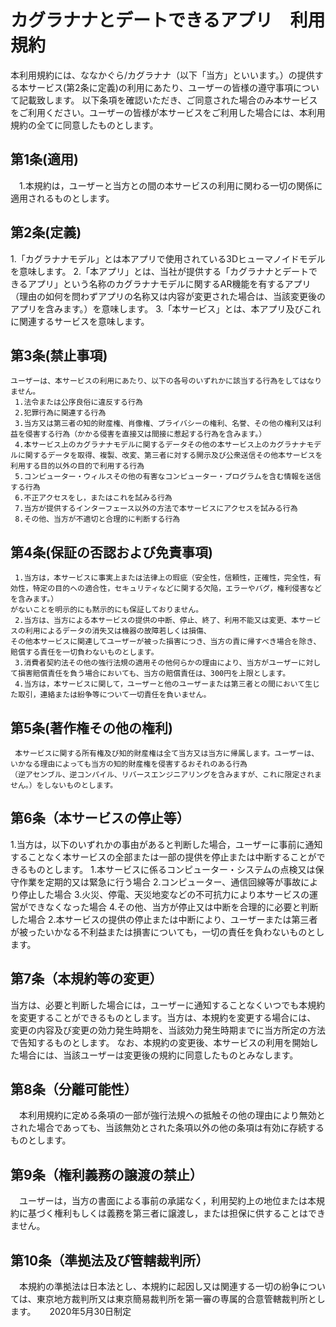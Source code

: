 # カグラナナとデートできるアプリ　利用規約
 
 本利用規約には、ななかぐら/カグラナナ（以下「当方」といいます。）の提供する本サービス(第2条に定義)の利用にあたり、ユーザーの皆様の遵守事項について記載致します。
以下条項を確認いただき、ご同意された場合のみ本サービスをご利用ください。ユーザーの皆様が本サービスをご利用した場合には、本利用規約の全てに同意したものとします。
  
## 第1条(適用)
 　1.本規約は，ユーザーと当方との間の本サービスの利用に関わる一切の関係に適用されるものとします。
 
## 第2条(定義)
   1.「カグラナナモデル」とは本アプリで使用されている3Dヒューマノイドモデルを意味します。
   2.「本アプリ」とは、当社が提供する「カグラナナとデートできるアプリ」という名称のカグラナナモデルに関するAR機能を有するアプリ
	（理由の如何を問わずアプリの名称又は内容が変更された場合は、当該変更後のアプリを含みます。）を意味します。
   3.「本サービス」とは、本アプリ及びこれに関連するサービスを意味します。
   
   
## 第3条(禁止事項)
    ユーザーは、本サービスの利用にあたり、以下の各号のいずれかに該当する行為をしてはなりません。
     1.法令または公序良俗に違反する行為
     2.犯罪行為に関連する行為
     3.当方又は第三者の知的財産権、肖像権、プライバシーの権利、名誉、その他の権利又は利益を侵害する行為（かかる侵害を直接又は間接に惹起する行為を含みます。）
     4.本サービス上のカグラナナモデルに関するデータその他の本サービス上のカグラナナモデルに関するデータを取得、複製、改変、第三者に対する開示及び公衆送信その他本サービスを利用する目的以外の目的で利用する行為
     5.コンピューター・ウィルスその他の有害なコンピューター・プログラムを含む情報を送信する行為
     6.不正アクセスをし，またはこれを試みる行為
     7.当方が提供するインターフェース以外の方法で本サービスにアクセスを試みる行為
     8.その他、当方が不適切と合理的に判断する行為
    
## 第4条(保証の否認および免責事項)
     1.当方は，本サービスに事実上または法律上の瑕疵（安全性，信頼性，正確性，完全性，有効性，特定の目的への適合性，セキュリティなどに関する欠陥，エラーやバグ，権利侵害などを含みます。）
	がないことを明示的にも黙示的にも保証しておりません。
     2.当方は、当方による本サービスの提供の中断、停止、終了、利用不能又は変更、本サービスの利用によるデータの消失又は機器の故障若しくは損傷、
	その他本サービスに関連してユーザーが被った損害につき、当方の責に帰すべき場合を除き、賠償する責任を一切負わないものとします。
     3.消費者契約法その他の強行法規の適用その他何らかの理由により、当方がユーザーに対して損害賠償責任を負う場合においても、当方の賠償責任は、300円を上限とします。
     4.当方は，本サービスに関して，ユーザーと他のユーザーまたは第三者との間において生じた取引，連絡または紛争等について一切責任を負いません。
       
## 第5条(著作権その他の権利)
     本サービスに関する所有権及び知的財産権は全て当方又は当方に帰属します。ユーザーは、いかなる理由によっても当方の知的財産権を侵害するおそれのある行為
	（逆アセンブル、逆コンパイル、リバースエンジニアリングを含みますが、これに限定されません。）をしないものとします。
     
## 第6条（本サービスの停止等）
  1.当方は，以下のいずれかの事由があると判断した場合，ユーザーに事前に通知することなく本サービスの全部または一部の提供を停止または中断することができるものとします。
    1.本サービスに係るコンピューター・システムの点検又は保守作業を定期的又は緊急に行う場合
    2.コンピューター、通信回線等が事故により停止した場合
    3.火災、停電、天災地変などの不可抗力により本サービスの運営ができなくなった場合
    4.その他、当方が停止又は中断を合理的に必要と判断した場合
  2.本サービスの提供の停止または中断により、ユーザーまたは第三者が被ったいかなる不利益または損害についても，一切の責任を負わないものとします。
 
## 第7条（本規約等の変更）
  当方は、必要と判断した場合には，ユーザーに通知することなくいつでも本規約を変更することができるものとします。当方は、本規約を変更する場合には、
	変更の内容及び変更の効力発生時期を、当該効力発生時期までに当方所定の方法で告知するものとします。
	なお、本規約の変更後、本サービスの利用を開始した場合には、当該ユーザーは変更後の規約に同意したものとみなします。
  
## 第8条（分離可能性）
 　本利用規約に定める条項の一部が強行法規への抵触その他の理由により無効とされた場合であっても、当該無効とされた条項以外の他の条項は有効に存続するものとします。
 
## 第9条（権利義務の譲渡の禁止）
 　ユーザーは，当方の書面による事前の承諾なく，利用契約上の地位または本規約に基づく権利もしくは義務を第三者に譲渡し，または担保に供することはできません。
 
## 第10条（準拠法及び管轄裁判所）
 　本規約の準拠法は日本法とし、本規約に起因し又は関連する一切の紛争については、東京地方裁判所又は東京簡易裁判所を第一審の専属的合意管轄裁判所とします。
 　
 2020年5月30日制定
  



